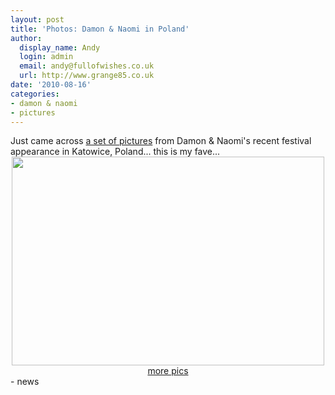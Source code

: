 ```yaml
---
layout: post
title: 'Photos: Damon & Naomi in Poland'
author:
  display_name: Andy
  login: admin
  email: andy@fullofwishes.co.uk
  url: http://www.grange85.co.uk
date: '2010-08-16'
categories:
- damon & naomi
- pictures
---
```

<div>Just came across <a href="http://www.flickr.com/photos/macskapocs/tags/damonandnaomi/">a set of pictures</a> from Damon & Naomi&#039;s recent festival appearance in Katowice, Poland... this is my fave...
<div style="text-align: center"> <a href="http://www.flickr.com/photos/macskapocs/4876529595/"><img src="https://farm5.static.flickr.com/4098/4876529595_e612ed82cb.jpg" border="0" height="334" width="500" /></a><br /><a href="http://www.flickr.com/photos/macskapocs/tags/damonandnaomi/">more pics</a> </div>
- news
</p></div>
